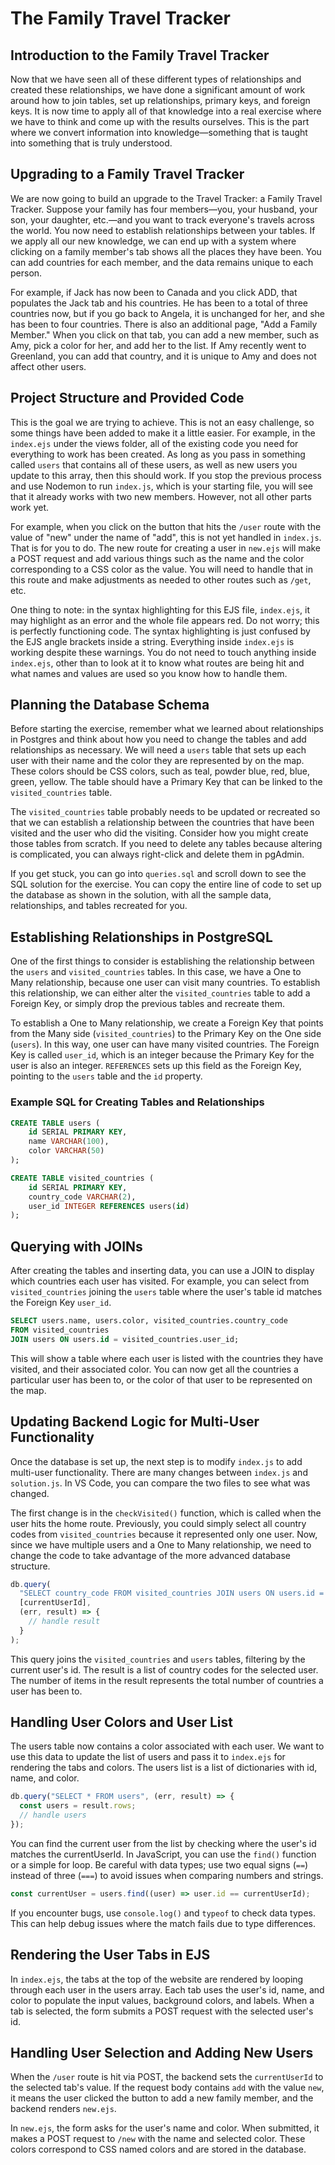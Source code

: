 # The Family Travel Tracker

## Introduction to the Family Travel Tracker

Now that we have seen all of these different types of relationships and created these relationships, we have done a significant amount of work around how to join tables, set up relationships, primary keys, and foreign keys. It is now time to apply all of that knowledge into a real exercise where we have to think and come up with the results ourselves. This is the part where we convert information into knowledge—something that is taught into something that is truly understood.

## Upgrading to a Family Travel Tracker

We are now going to build an upgrade to the Travel Tracker: a Family Travel Tracker. Suppose your family has four members—you, your husband, your son, your daughter, etc.—and you want to track everyone's travels across the world. You now need to establish relationships between your tables. If we apply all our new knowledge, we can end up with a system where clicking on a family member's tab shows all the places they have been. You can add countries for each member, and the data remains unique to each person.

For example, if Jack has now been to Canada and you click ADD, that populates the Jack tab and his countries. He has been to a total of three countries now, but if you go back to Angela, it is unchanged for her, and she has been to four countries. There is also an additional page, "Add a Family Member." When you click on that tab, you can add a new member, such as Amy, pick a color for her, and add her to the list. If Amy recently went to Greenland, you can add that country, and it is unique to Amy and does not affect other users.

## Project Structure and Provided Code

This is the goal we are trying to achieve. This is not an easy challenge, so some things have been added to make it a little easier. For example, in the `index.ejs` under the views folder, all of the existing code you need for everything to work has been created. As long as you pass in something called `users` that contains all of these users, as well as new users you update to this array, then this should work. If you stop the previous process and use Nodemon to run `index.js`, which is your starting file, you will see that it already works with two new members. However, not all other parts work yet.

For example, when you click on the button that hits the `/user` route with the value of "new" under the name of "add", this is not yet handled in `index.js`. That is for you to do. The new route for creating a user in `new.ejs` will make a POST request and add various things such as the name and the color corresponding to a CSS color as the value. You will need to handle that in this route and make adjustments as needed to other routes such as `/get`, etc.

One thing to note: in the syntax highlighting for this EJS file, `index.ejs`, it may highlight as an error and the whole file appears red. Do not worry; this is perfectly functioning code. The syntax highlighting is just confused by the EJS angle brackets inside a string. Everything inside `index.ejs` is working despite these warnings. You do not need to touch anything inside `index.ejs`, other than to look at it to know what routes are being hit and what names and values are used so you know how to handle them.

## Planning the Database Schema

Before starting the exercise, remember what we learned about relationships in Postgres and think about how you need to change the tables and add relationships as necessary. We will need a `users` table that sets up each user with their name and the color they are represented by on the map. These colors should be CSS colors, such as teal, powder blue, red, blue, green, yellow. The table should have a Primary Key that can be linked to the `visited_countries` table.

The `visited_countries` table probably needs to be updated or recreated so that we can establish a relationship between the countries that have been visited and the user who did the visiting. Consider how you might create those tables from scratch. If you need to delete any tables because altering is complicated, you can always right-click and delete them in pgAdmin.

If you get stuck, you can go into `queries.sql` and scroll down to see the SQL solution for the exercise. You can copy the entire line of code to set up the database as shown in the solution, with all the sample data, relationships, and tables recreated for you.

## Establishing Relationships in PostgreSQL

One of the first things to consider is establishing the relationship between the `users` and `visited_countries` tables. In this case, we have a One to Many relationship, because one user can visit many countries. To establish this relationship, we can either alter the `visited_countries` table to add a Foreign Key, or simply drop the previous tables and recreate them.

To establish a One to Many relationship, we create a Foreign Key that points from the Many side (`visited_countries`) to the Primary Key on the One side (`users`). In this way, one user can have many visited countries. The Foreign Key is called `user_id`, which is an integer because the Primary Key for the user is also an integer. `REFERENCES` sets up this field as the Foreign Key, pointing to the `users` table and the `id` property.

### Example SQL for Creating Tables and Relationships

```sql
CREATE TABLE users (
    id SERIAL PRIMARY KEY,
    name VARCHAR(100),
    color VARCHAR(50)
);

CREATE TABLE visited_countries (
    id SERIAL PRIMARY KEY,
    country_code VARCHAR(2),
    user_id INTEGER REFERENCES users(id)
);
```

## Querying with JOINs

After creating the tables and inserting data, you can use a JOIN to display which countries each user has visited. For example, you can select from `visited_countries` joining the `users` table where the user's table id matches the Foreign Key `user_id`.

```sql
SELECT users.name, users.color, visited_countries.country_code
FROM visited_countries
JOIN users ON users.id = visited_countries.user_id;
```

This will show a table where each user is listed with the countries they have visited, and their associated color. You can now get all the countries a particular user has been to, or the color of that user to be represented on the map.

## Updating Backend Logic for Multi-User Functionality

Once the database is set up, the next step is to modify `index.js` to add multi-user functionality. There are many changes between `index.js` and `solution.js`. In VS Code, you can compare the two files to see what was changed.

The first change is in the `checkVisited()` function, which is called when the user hits the home route. Previously, you could simply select all country codes from `visited_countries` because it represented only one user. Now, since we have multiple users and a One to Many relationship, we need to change the code to take advantage of the more advanced database structure.

```js
db.query(
  "SELECT country_code FROM visited_countries JOIN users ON users.id = visited_countries.user_id WHERE user_id = $1",
  [currentUserId],
  (err, result) => {
    // handle result
  }
);
```

This query joins the `visited_countries` and `users` tables, filtering by the current user's id. The result is a list of country codes for the selected user. The number of items in the result represents the total number of countries a user has been to.

## Handling User Colors and User List

The users table now contains a color associated with each user. We want to use this data to update the list of users and pass it to `index.ejs` for rendering the tabs and colors. The users list is a list of dictionaries with id, name, and color.

```js
db.query("SELECT * FROM users", (err, result) => {
  const users = result.rows;
  // handle users
});
```

You can find the current user from the list by checking where the user's id matches the currentUserId. In JavaScript, you can use the `find()` function or a simple for loop. Be careful with data types; use two equal signs (`==`) instead of three (`===`) to avoid issues when comparing numbers and strings.

```js
const currentUser = users.find((user) => user.id == currentUserId);
```

If you encounter bugs, use `console.log()` and `typeof` to check data types. This can help debug issues where the match fails due to type differences.

## Rendering the User Tabs in EJS

In `index.ejs`, the tabs at the top of the website are rendered by looping through each user in the users array. Each tab uses the user's id, name, and color to populate the input values, background colors, and labels. When a tab is selected, the form submits a POST request with the selected user's id.

## Handling User Selection and Adding New Users

When the `/user` route is hit via POST, the backend sets the `currentUserId` to the selected tab's value. If the request body contains `add` with the value `new`, it means the user clicked the button to add a new family member, and the backend renders `new.ejs`.

In `new.ejs`, the form asks for the user's name and color. When submitted, it makes a POST request to `/new` with the name and selected color. These colors correspond to CSS named colors and are stored in the database.
